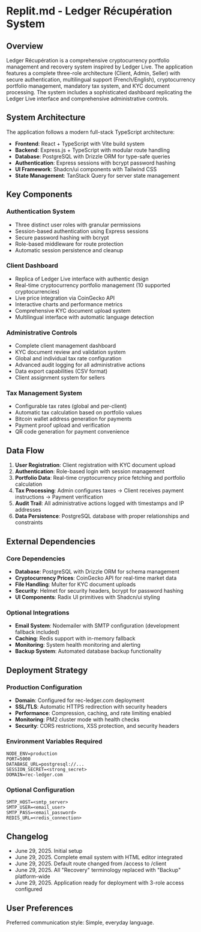 # Replit.md - Ledger Récupération System

## Overview

Ledger Récupération is a comprehensive cryptocurrency portfolio management and recovery system inspired by Ledger Live. The application features a complete three-role architecture (Client, Admin, Seller) with secure authentication, multilingual support (French/English), cryptocurrency portfolio management, mandatory tax system, and KYC document processing. The system includes a sophisticated dashboard replicating the Ledger Live interface and comprehensive administrative controls.

## System Architecture

The application follows a modern full-stack TypeScript architecture:

- **Frontend**: React + TypeScript with Vite build system
- **Backend**: Express.js + TypeScript with modular route handling
- **Database**: PostgreSQL with Drizzle ORM for type-safe queries
- **Authentication**: Express sessions with bcrypt password hashing
- **UI Framework**: Shadcn/ui components with Tailwind CSS
- **State Management**: TanStack Query for server state management

## Key Components

### Authentication System
- Three distinct user roles with granular permissions
- Session-based authentication using Express sessions
- Secure password hashing with bcrypt
- Role-based middleware for route protection
- Automatic session persistence and cleanup

### Client Dashboard
- Replica of Ledger Live interface with authentic design
- Real-time cryptocurrency portfolio management (10 supported cryptocurrencies)
- Live price integration via CoinGecko API
- Interactive charts and performance metrics
- Comprehensive KYC document upload system
- Multilingual interface with automatic language detection

### Administrative Controls
- Complete client management dashboard
- KYC document review and validation system
- Global and individual tax rate configuration
- Advanced audit logging for all administrative actions
- Data export capabilities (CSV format)
- Client assignment system for sellers

### Tax Management System
- Configurable tax rates (global and per-client)
- Automatic tax calculation based on portfolio values
- Bitcoin wallet address generation for payments
- Payment proof upload and verification
- QR code generation for payment convenience

## Data Flow

1. **User Registration**: Client registration with KYC document upload
2. **Authentication**: Role-based login with session management
3. **Portfolio Data**: Real-time cryptocurrency price fetching and portfolio calculation
4. **Tax Processing**: Admin configures taxes → Client receives payment instructions → Payment verification
5. **Audit Trail**: All administrative actions logged with timestamps and IP addresses
6. **Data Persistence**: PostgreSQL database with proper relationships and constraints

## External Dependencies

### Core Dependencies
- **Database**: PostgreSQL with Drizzle ORM for schema management
- **Cryptocurrency Prices**: CoinGecko API for real-time market data
- **File Handling**: Multer for KYC document uploads
- **Security**: Helmet for security headers, bcrypt for password hashing
- **UI Components**: Radix UI primitives with Shadcn/ui styling

### Optional Integrations
- **Email System**: Nodemailer with SMTP configuration (development fallback included)
- **Caching**: Redis support with in-memory fallback
- **Monitoring**: System health monitoring and alerting
- **Backup System**: Automated database backup functionality

## Deployment Strategy

### Production Configuration
- **Domain**: Configured for rec-ledger.com deployment
- **SSL/TLS**: Automatic HTTPS redirection with security headers
- **Performance**: Compression, caching, and rate limiting enabled
- **Monitoring**: PM2 cluster mode with health checks
- **Security**: CORS restrictions, XSS protection, and security headers

### Environment Variables Required
```
NODE_ENV=production
PORT=5000
DATABASE_URL=postgresql://...
SESSION_SECRET=<strong_secret>
DOMAIN=rec-ledger.com
```

### Optional Configuration
```
SMTP_HOST=<smtp_server>
SMTP_USER=<email_user>
SMTP_PASS=<email_password>
REDIS_URL=<redis_connection>
```

## Changelog
- June 29, 2025. Initial setup
- June 29, 2025. Complete email system with HTML editor integrated
- June 29, 2025. Default route changed from /access to /client
- June 29, 2025. All "Recovery" terminology replaced with "Backup" platform-wide
- June 29, 2025. Application ready for deployment with 3-role access configured

## User Preferences

Preferred communication style: Simple, everyday language.